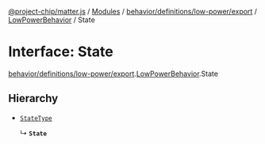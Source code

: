 [@project-chip/matter.js](../README.md) / [Modules](../modules.md) / [behavior/definitions/low-power/export](../modules/behavior_definitions_low_power_export.md) / [LowPowerBehavior](../modules/behavior_definitions_low_power_export.LowPowerBehavior.md) / State

# Interface: State

[behavior/definitions/low-power/export](../modules/behavior_definitions_low_power_export.md).[LowPowerBehavior](../modules/behavior_definitions_low_power_export.LowPowerBehavior.md).State

## Hierarchy

- [`StateType`](../modules/behavior_definitions_low_power_export._internal_.md#statetype)

  ↳ **`State`**
